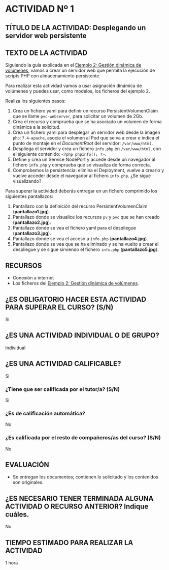 # ACTIVIDAD Nº 1

## TÍTULO DE LA ACTIVIDAD:  Desplegando un servidor web persistente

## TEXTO DE LA ACTIVIDAD

Siguiendo la guía explicada en el [Ejemplo 2: Gestión dinámica de volúmenes](ejemplo2.md), vamos a crear un servidor web que permita la ejecución de scripts PHP con almacenamiento persistente.

Para realizar esta actividad vamos a usar asignación dinámica de volúmenes y puedes usar, como modelos, los ficheros del ejemplo 2.

Realiza los siguientes pasos:

1. Crea un fichero yaml para definir un recurso PersistentVolumenClaim que se llame `pvc-webserver`, para solicitar un volumen de 2Gb.
2. Crea el recurso y comprueba que se ha asociado un volumen de forma dinámica a la solicitud.
3. Crea un fichero yaml para desplegar un servidor web desde la imagen `php:7.4-apache`, asocia el volumen al Pod que se va a crear e indica el punto de montaje en el *DocumentRoot* del servidor: `/var/www/html`.
4. Despliega el servidor y crea un fichero `info.php` en `/var/www/html`, con el siguiente contenido: `<?php phpinfo(); ?>`.
5. Define y crea un Service NodePort y accede desde un navegador al fichero `info.php` y comprueba que se visualiza de forma correcta.
6. Comprobemos la persistencia: elimina el Deployment, vuelve a crearlo y vuelve acceder desde el navegador al fichero `info.php`. ¿Se sigue visualizando?

Para superar la actividad deberás entregar en un fichero comprimido los siguientes pantallazos:

1. Pantallazo con la definición del recurso PersistentVolumenClaim (**pantallazo1.jpg**).
2. Pantallazo donde se visualice los recursos `pv` y `pvc` que se han creado (**pantallazo2.jpg**).
3. Pantallazo donde se vea el fichero yaml para el despliegue (**pantallazo3.jpg**).
4. Pantallazo donde se vea el acceso a `info.php` (**pantallazo4.jpg**).
5. Pantallazo donde se vea que se ha eliminado y se ha vuelto a crear el despliegue y se sigue sirviendo el fichero `info.php` (**pantallazo5.jpg**).


## RECURSOS

* Conexión a internet
* Los ficheros del [Ejemplo 2: Gestión dinámica de volúmenes](ejemplo2.md).

## ¿ES OBLIGATORIO HACER ESTA ACTIVIDAD PARA SUPERAR EL CURSO? (S/N)

Si

## ¿ES UNA ACTIVIDAD INDIVIDUAL O DE GRUPO?

Individual

## ¿ES UNA ACTIVIDAD CALIFICABLE?

Si

### ¿Tiene que ser calificada por el tutor/a? (S/N) 

Si

### ¿Es de calificación automática?

No

### ¿Es calificada por el resto de compañeros/as del curso? (S/N)

No

## EVALUACIÓN

* Se entregan los documentos; contienen lo solicitado y los contenidos son originales.

## ¿ES NECESARIO TENER TERMINADA ALGUNA ACTIVIDAD O RECURSO ANTERIOR? Indique cuáles.

No

## TIEMPO ESTIMADO PARA REALIZAR LA ACTIVIDAD

1 hora
